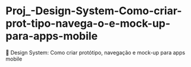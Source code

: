 # Proj_-Design-System-Como-criar-prot-tipo-navega-o-e-mock-up-para-apps-mobile
 Design System: Como criar protótipo, navegação e mock-up para apps mobile
